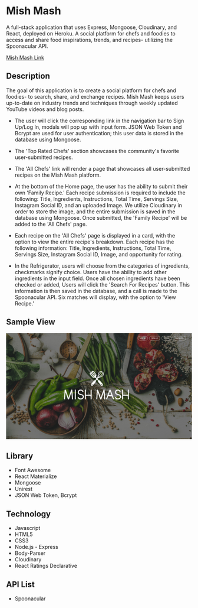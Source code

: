 # Mish Mash

A full-stack application that uses Express, Mongoose, Cloudinary, and React, deployed on Heroku. 
A social platform for chefs and foodies to access and share food inspirations, trends, and recipes- utilizing the Spoonacular API.

[Mish Mash Link](http://immense-ravine-59091.herokuapp.com/ "Mish-Mash Link")


## Description

The goal of this application is to create a social platform for chefs and foodies- to search, share, and exchange recipes.
Mish Mash keeps users up-to-date on industry trends and techniques through weekly updated YouTube videos and blog posts.

+ The user will click the corresponding link in the navigation bar to Sign Up/Log In, modals will pop up with input form. JSON Web Token and Bcrypt are used for user authentication; this user data is stored in the database using Mongoose. 

+ The 'Top Rated Chefs' section showcases the community's favorite user-submitted recipes. 

+ The 'All Chefs' link will render a page that showcases all user-submitted recipes on the Mish Mash platform.

+ At the bottom of the Home page, the user has the ability to submit their own 'Family Recipe.' Each recipe submission is required to include the following: Title, Ingredients, Instructions, Total Time, Servings Size, Instagram Social ID, and an uploaded Image. We utilize Cloudinary in order to store the image, and the entire submission is saved in the database using Mongoose. Once submitted, the 'Family Recipe' will be added to the 'All Chefs' page.

+ Each recipe on the 'All Chefs' page is displayed in a card, with the option to view the entire recipe's breakdown. Each recipe has the following information: Title, Ingredients, Instructions, Total Time, Servings Size, Instagram Social ID,  Image, and opportunity for rating.

+ In the Refrigerator, users will choose from the categories of ingredients, checkmarks signify choice. Users have the ability to add other ingredients in the input field. Once all chosen ingredients have been checked or added, Users will click the 'Search For Recipes' button. This information is then saved in the database, and a call is made to the Spoonacular API. Six matches will display, with the option to 'View Recipe.'



## Sample View

![Mish Mash App Screenshot](/public/images/screenshot.jpg/)


## Library 

+ Font Awesome
+ React Materialize
+ Mongoose
+ Unirest
+ JSON Web Token, Bcrypt

## Technology

+ Javascript
+ HTML5
+ CSS3
+ Node.js - Express
+ Body-Parser
+ Cloudinary
+ React Ratings Declarative

## API List

+ Spoonacular

